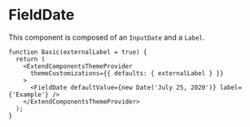 # FieldDate

This component is composed of an `InputDate` and a `Label`.

```tsx
function Basic(externalLabel = true) {
  return (
    <ExtendComponentsThemeProvider
      themeCustomizations={{ defaults: { externalLabel } }}
    >
      <FieldDate defaultValue={new Date('July 25, 2020')} label={'Example'} />
    </ExtendComponentsThemeProvider>
  );
}
```
